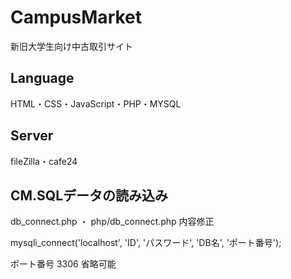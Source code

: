 # CampusMarket
新旧大学生向け中古取引サイト

## Language
HTML・CSS・JavaScript・PHP・MYSQL

## Server
fileZilla・cafe24

## CM.SQLデータの読み込み
db_connect.php ・ php/db_connect.php 内容修正

mysqli_connect('localhost', 'ID', 'パスワード', 'DB名', 'ポート番号');

ポート番号 3306 省略可能
